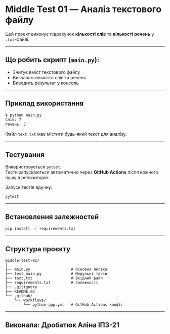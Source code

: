 # Middle Test 01 — Аналіз текстового файлу

Цей проєкт виконує підрахунок **кількості слів** та **кількості речень** у `.txt`-файлі.

---

## Що робить скрипт (`main.py`):

- Зчитує вміст текстового файлу
- Визначає кількість слів та речень
- Виводить результат у консоль

---

## Приклад використання

```bash
$ python main.py
Слів: 7
Речень: 3
```

Файл `text.txt` має містити будь-який текст для аналізу.

---

## Тестування

Використовується `pytest`.  
Тести запускаються автоматично через **GitHub Actions** після кожного пушу в репозиторій.

Запуск тестів вручну:

```bash
pytest
```

---

## Встановлення залежностей

```bash
pip install -r requirements.txt
```

---

## Структура проєкту

```
middle-test-01/
│
├── main.py                  # Основна логіка
├── test_main.py             # Модульні тести
├── text.txt                 # Вхідний файл
├── requirements.txt         # Залежності
├── .gitignore
├── README.md
└── .github/
    └── workflows/
        └── python-app.yml   # GitHub Actions конфіг
```

---

##  Виконала: Дробатюк Аліна ІПЗ-21
